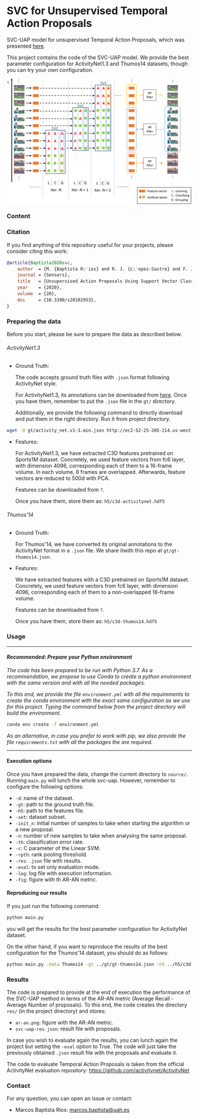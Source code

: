 # SVC for Unsupervised Temporal Action Proposals

SVC-UAP model for unsupervised Temporal Action Proposals, which was presented [here](https://www.mdpi.com/1424-8220/20/10/2953/htm).

This project contains the code of the SVC-UAP model.  We provide the best parameter configuration for ActivityNet1.3 and Thumos14 datasets, though you can try your own configuration.

<p align="center">
  <img src="./png/svc-uap.png" alt="Unsupervised Temporal Action Proposals" title="Unsupervised Temporal Action Proposals with SVC" width="652" zoom="343" align="center" />
</p>


### Content

### Citation

If you find anything of this repository useful for your projects, please consider citing this work:

```bibtex
@article{Baptista2020svc,
	author  = {M. {Baptista R\'ios} and R. J. {L\'opez-Sastre} and F. J. {Acevedo-Rodr\'iguez} and P. {Mart\'in-Mart\'in} and S. {Maldonado-Basc\'on}},
	journal = {Sensors},
	title   = {Unsupervised Action Proposals Using Support Vector Classifiers for Online Video Processing},
	year	= {2020},
	volume  = {20},
	doi     = {10.3390/s20102953},
}
```

### Preparing the data

Before you start, please be sure to prepare the data as described below.

######  ActivityNet1.3

- Ground Truth:

  The code accepts ground truth files with `.json` format following ActivityNet style.

  For ActivityNet1.3, its annotations can be downloaded from [here](http://activity-net.org/download.html). Once you have them, remember to put the `.json` file in the `gt/` directory. 

  Additionally,  we provide the following command to directly download and put them in the right directory. Run it from project directory.

```bash
wget -O gt/activity_net.v1-3.min.json http://ec2-52-25-205-214.us-west-2.compute.amazonaws.com/files/activity_net.v1-3.min.json
```

- Features:

  For ActivityNet1.3, we have extracted C3D features pretrained on Sports1M dataset. Concretely, we used feature vectors from fc6 layer, with dimension 4096, corresponding each of them to a 16-frame volume. In each volume, 8 frames are overlapped. Afterwards, feature vectors are reduced to 500d with PCA.

  Features can be downloaded from `?`.

  Once you have them, store them as: `h5/c3d-activitynet.hdf5` 

###### Thumos'14

- Ground Truth:

  For Thumos'14, we have converted its original annotations to the ActivityNet format in a `.json` file. We share itwith this repo at `gt/gt-thumos14.json`.

- Features:

  We have extracted features with a C3D pretrained on Sports1M dataset. Concretely, we used feature vectors from fc6 layer, with dimension 4096, corresponding each of them to a non-overlapped 16-frame volume.

  Features can be downloaded from `?`.

  Once you have them, store them as: `h5/c3d-thumos14.hdf5` 

### Usage

----

#### *Recommended: Prepare your Python environment*

*The code has been prepared to be run with Python 3.7. As a recommendation, we propose to use Conda to create a python environment with the same version and with all the needed packages.*

*To this end, we provide the file `environment.yml` with all the requirements to create the conda environment with the exact same configuration as we use for this project. Typing the command below from the project directory will build the environment.*

```bash
conda env create -f environment.yml
```

*As an alternative, in case you prefer to work with pip, we also provide the file `requirements.txt` with all the packages the are required.*

----

#### Execution options

Once you have prepared the data, change the current directory to `source/`. Running `main.py` will lunch the whole svc-uap. However, remember to configure the following options:

- `-d`: name of the dataset.
- `-gt`: path to the ground truth file.
- `-h5`: path to the features file.
- `-set`: dataset subset.
- `-init_n`: initial number of samples to take when starting the algorithm or a new proposal.
- `-n`: number of new samples to take when analysing the same proposal.
- `-th`: classification error rate.
- `-c`: C parameter of the Linear SVM.
- `-rpth`: rank pooling threshold.
- `-res`: `.json` file with results.
- `-eval`: to set only evaluation mode.
- `-log`: log file with execution information.
- `-fig`: figure with th AR-AN metric.

#### Reproducing our results

If you just run the following command:

```bash
python main.py
```

you will get the results for the best parameter configuration for ActivityNet dataset.

On the other hand, if you want to reproduce the results of the best configuration for the Thumos'14 dataset, you should do as follows:

```bash
python main.py -data Thumos14 -gt ../gt/gt-thumos14.json -h5 ../h5/c3d-thumos14.hdf5 -set Test -init_n 8 -n 8 -th 0.09 -c 0.019306 -rpth 0.1
```

### Results

The code is prepared to provide at the end of execution the performance of the SVC-UAP method in terms of the AR-AN metric (Average Recall - Average Number of proposals). To this end, the code creates the directory `res/` (in the project directory) and stores:

- `ar-an.png`: figure with the AR-AN metric.
- `svc-uap-res.json`: result file with proposals.

In case you wish to evaluate again the results, you can lunch again the project but setting the `-eval` option to True. The code will just take the previously obtained `.json` result file with the proposals and evaluate it.

The code to evaluate Temporal Action Proposals is taken from the official ActivityNet evaluation repository: https://github.com/activitynet/ActivityNet

### Contact

For any question, you can open an issue or contact:

- Marcos Baptista Ríos: marcos.baptista@uah.es